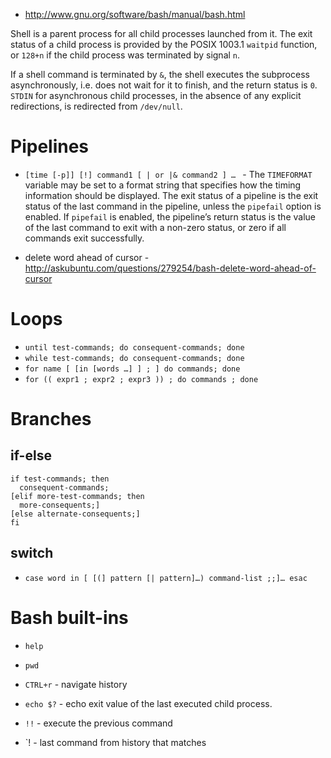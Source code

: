 - http://www.gnu.org/software/bash/manual/bash.html

Shell is a parent process for all child processes launched from it. The exit status of a child process is provided by the POSIX 1003.1 `waitpid` function, or `128+n` if the child process was terminated by signal `n`. 

If a shell command is terminated by `&`, the shell executes the subprocess asynchronously, i.e. does not wait for it to finish, and the return status is `0`. `STDIN` for asynchronous child processes, in the absence of any explicit redirections, is redirected from `/dev/null`. 

# Pipelines
- `[time [-p]] [!] command1 [ | or |& command2 ] … ` - The `TIMEFORMAT` variable may be set to a format string that specifies how the timing information should be displayed. The exit status of a pipeline is the exit status of the last command in the pipeline, unless the `pipefail` option is enabled. If `pipefail` is enabled, the pipeline’s return status is the value of the last command to exit with a non-zero status, or zero if all commands exit successfully.

- delete word ahead of cursor - http://askubuntu.com/questions/279254/bash-delete-word-ahead-of-cursor

# Loops
- `until test-commands; do consequent-commands; done`
- `while test-commands; do consequent-commands; done`
- `for name [ [in [words …] ] ; ] do commands; done`
- `for (( expr1 ; expr2 ; expr3 )) ; do commands ; done`

# Branches
## if-else
```
if test-commands; then
  consequent-commands;
[elif more-test-commands; then
  more-consequents;]
[else alternate-consequents;]
fi
```

## switch
- `case word in [ [(] pattern [| pattern]…) command-list ;;]… esac`

# Bash built-ins
- `help`
- `pwd`

- `CTRL+r` - navigate history

- `echo $?` - echo exit value of the last executed child process.
- `!!` - execute the previous command
- `!<prefix> - last command from history that matches
